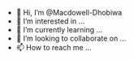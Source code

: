 - 👋 Hi, I’m @Macdowell-Dhobiwa
- 👀 I’m interested in ...
- 🌱 I’m currently learning ...
- 💞️ I’m looking to collaborate on ...
- 📫 How to reach me ...

<!---
Macdowell-Dhobiwa/Macdowell-Dhobiwa is a ✨ special ✨ repository because its `README.md` (this file) appears on your GitHub profile.
You can click the Preview link to take a look at your changes.
--->
